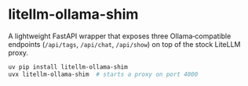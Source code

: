 # litellm-ollama-shim
A lightweight FastAPI wrapper that exposes three Ollama‑compatible endpoints
(`/api/tags`, `/api/chat`, `/api/show`) on top of the stock LiteLLM proxy.

```bash
uv pip install litellm-ollama-shim
uvx litellm-ollama-shim  # starts a proxy on port 4000
```
